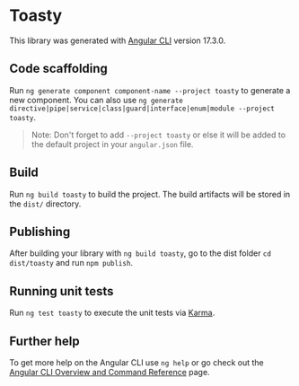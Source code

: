 # Toasty

This library was generated with [Angular CLI](https://github.com/angular/angular-cli) version 17.3.0.

## Code scaffolding

Run `ng generate component component-name --project toasty` to generate a new component. You can also use `ng generate directive|pipe|service|class|guard|interface|enum|module --project toasty`.
> Note: Don't forget to add `--project toasty` or else it will be added to the default project in your `angular.json` file. 

## Build

Run `ng build toasty` to build the project. The build artifacts will be stored in the `dist/` directory.

## Publishing

After building your library with `ng build toasty`, go to the dist folder `cd dist/toasty` and run `npm publish`.

## Running unit tests

Run `ng test toasty` to execute the unit tests via [Karma](https://karma-runner.github.io).

## Further help

To get more help on the Angular CLI use `ng help` or go check out the [Angular CLI Overview and Command Reference](https://angular.io/cli) page.
